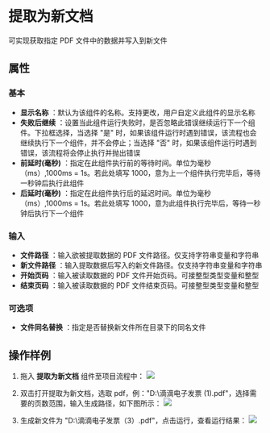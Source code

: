# 提取为新文档

可实现获取指定 PDF 文件中的数据并写入到新文件

## 属性

### 基本

- **显示名称** ：默认为该组件的名称。支持更改，用户自定义此组件的显示名称
- **失败后继续** ：设置当此组件运行失败时，是否忽略此错误继续运行下一个组件。下拉框选择，当选择 "是" 时，如果该组件运行时遇到错误，该流程也会继续执行下一个组件，并不会停止；当选择 "否" 时，如果该组件运行时遇到错误，该流程将会停止执行并抛出错误
- **前延时(毫秒)** ：指定在此组件执行前的等待时间。单位为毫秒（ms）,1000ms = 1s。若此处填写 1000，意为上一个组件执行完毕后，等待一秒钟后执行此组件
- **后延时(毫秒)** ：指定在此组件执行后的延迟时间。单位为毫秒（ms）,1000ms = 1s。若此处填写 1000，意为此组件执行完毕后，等待一秒钟后执行下一个组件

### 输入

- **文件路径** ：输入欲被提取数据的 PDF 文件路径。仅支持字符串变量和字符串
- **新文件路径** ：输入提取数据后写入的新文件路径。仅支持字符串变量和字符串
- **开始页码** ：输入被读取数据的 PDF 文件开始页码。可接整型类型变量和整型
- **结束页码** ：输入被读取数据的 PDF 文件结束页码。可接整型类型变量和整型

### 可选项

- **文件同名替换** ：指定是否替换新文件所在目录下的同名文件


## 操作样例

1. 拖入 **提取为新文档** 组件至项目流程中：
![](https://docimages.blob.core.chinacloudapi.cn/images/Activities/ExtractToNewFile_1.png)

2. 双击打开提取为新文档，选取 pdf，例："D:\\滴滴电子发票 (1).pdf"，选择需要的页数范围，输入生成路径，如下图所示：
![](https://docimages.blob.core.chinacloudapi.cn/images/Activities/ExtractToNewFile_2.png)

3. 生成新文件为 "D:\\滴滴电子发票（3）.pdf"，点击运行，查看运行结果：
![](https://docimages.blob.core.chinacloudapi.cn/images/Activities/ExtractToNewFile_3.png)